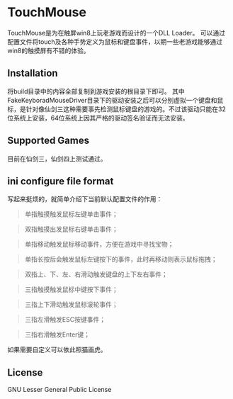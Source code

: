 TouchMouse
==========

TouchMouse是为在触屏win8上玩老游戏而设计的一个DLL Loader。
可以通过配置文件将touch及各种手势定义为鼠标和键盘事件，以期一些老游戏能够通过win8的触摸屏有不错的体验。

Installation
-----

将build目录中的内容全部复制到游戏安装的根目录下即可。
其中FakeKeyboradMouseDriver目录下的驱动安装之后可以分别虚拟一个键盘和鼠标，是针对像仙剑三这种需要事先检测鼠标键盘的游戏的。不过该驱动只能在32位系统上安装，64位系统上因其严格的驱动签名验证而无法安装。

Supported Games
-----

目前在仙剑三，仙剑四上测试通过。

ini configure file format
-----

写起来挺烦的，就简单介绍下当前默认配置文件的作用：

> 单指触摸触发鼠标左键单击事件；

> 双指触摸出发鼠标右键单击事件；

> 单指移动触发鼠标移动事件，方便在游戏中寻找宝物；

> 单指长按后会触发鼠标左键按下的事件，此时再移动则表示鼠标拖拽；

> 双指上、下、左、右滑动触发键盘的上下左右事件；

> 三指触摸触发鼠标中键按下事件；

> 三指上下滑动触发鼠标滚轮事件；

> 三指左滑触发ESC按键事件；

> 三指右滑触发Enter键；

如果需要自定义可以依此照猫画虎。

License
-----

GNU Lesser General Public License
